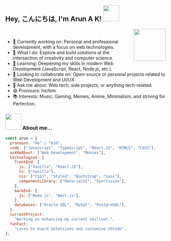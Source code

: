 <h2>Hey, こんにちは, I'm Arun A K! <img src="https://media.giphy.com/media/mGcNjsfWAjY5AEZNw6/giphy.gif" width="50"></h2>
<img align='right' src="https://media.giphy.com/media/UVG0BN8TOMKkPOJS6e/giphy.gif" width="100"> 
<br/>

- 🔭 Currently working on: Personal and professional development, with a focus on web technologies.
- 🔮 What I do: Explore and build solutions at the intersection of creativity and computer science.
- 🌱 Learning: Deepening my skills in modern Web Development (JavaScript, React, Node.js, etc.).
- 👯 Looking to collaborate on: Open-source or personal projects related to Web Development and UI/UX.
- 💬 Ask me about: Web tech, side projects, or anything tech-related.
- 😄 Pronouns: he/him
- 📚 Interests: Music, Gaming, Memes, Anime, Minimalism, and striving for Perfection.

### <img src="https://media.giphy.com/media/VgCDAzcKvsR6OM0uWg/giphy.gif" width="50"> About me...

```javascript
const arun = {
  pronouns: "He" | "Him",
  code: ["Javascript", "TypeScript", "React.JS", "HTML5", "CSS3"],
  askMeAbout: ["Web Development", "Movies"],
  technologies: {
    frontEnd: {
      js: ["Vanilla", "React.JS"],
      ts: ["Vanilla"],
      css: ["CSS3", "Styled", "Bootstrap", "Sass"],
      componentLibrary: ["MaterialUI", "Syncfusion"],
    },
    backEnd: {
      js: ["Node.js", "Next.js"],
    },
    databases: ["Oracle SQL", "MySql", "PostgreSQL"],
  },
  currentProject:
    "Working on enhancing my current skillset.",
  funFact:
    "Loves to hoard extensions and customize VSCode",
};
```
